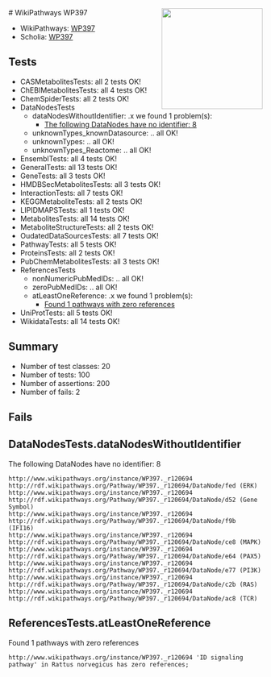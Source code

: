 <img style="float: right; width: 200px" src="https://upload.wikimedia.org/wikipedia/commons/thumb/8/83/Wplogo_with_text_500.png/640px-Wplogo_with_text_500.png" />
# WikiPathways WP397

* WikiPathways: [WP397](https://identifiers.org/wikipathways:WP397)
* Scholia: [WP397](https://scholia.toolforge.org/wikipathways/WP397)
## Tests
* CASMetabolitesTests: all 2 tests OK!
* ChEBIMetabolitesTests: all 4 tests OK!
* ChemSpiderTests: all 2 tests OK!
* DataNodesTests
    * dataNodesWithoutIdentifier: .x we found 1 problem(s):
        * [The following DataNodes have no identifier: 8](#d2d32fa7)
    * unknownTypes_knownDatasource: .. all OK!
    * unknownTypes: .. all OK!
    * unknownTypes_Reactome: .. all OK!
* EnsemblTests: all 4 tests OK!
* GeneralTests: all 13 tests OK!
* GeneTests: all 3 tests OK!
* HMDBSecMetabolitesTests: all 3 tests OK!
* InteractionTests: all 7 tests OK!
* KEGGMetaboliteTests: all 2 tests OK!
* LIPIDMAPSTests: all 1 tests OK!
* MetabolitesTests: all 14 tests OK!
* MetaboliteStructureTests: all 2 tests OK!
* OudatedDataSourcesTests: all 7 tests OK!
* PathwayTests: all 5 tests OK!
* ProteinsTests: all 2 tests OK!
* PubChemMetabolitesTests: all 3 tests OK!
* ReferencesTests
    * nonNumericPubMedIDs: .. all OK!
    * zeroPubMedIDs: .. all OK!
    * atLeastOneReference: .x we found 1 problem(s):
        * [Found 1 pathways with zero references](#35eb778e)
* UniProtTests: all 5 tests OK!
* WikidataTests: all 14 tests OK!


## Summary

* Number of test classes: 20
* Number of tests: 100
* Number of assertions: 200
* Number of fails: 2

## Fails

<a name="d2d32fa7" />

## DataNodesTests.dataNodesWithoutIdentifier

The following DataNodes have no identifier: 8
```
http://www.wikipathways.org/instance/WP397._r120694 http://rdf.wikipathways.org/Pathway/WP397._r120694/DataNode/fed (ERK)
http://www.wikipathways.org/instance/WP397._r120694 http://rdf.wikipathways.org/Pathway/WP397._r120694/DataNode/d52 (Gene Symbol)
http://www.wikipathways.org/instance/WP397._r120694 http://rdf.wikipathways.org/Pathway/WP397._r120694/DataNode/f9b (IFI16)
http://www.wikipathways.org/instance/WP397._r120694 http://rdf.wikipathways.org/Pathway/WP397._r120694/DataNode/ce8 (MAPK)
http://www.wikipathways.org/instance/WP397._r120694 http://rdf.wikipathways.org/Pathway/WP397._r120694/DataNode/e64 (PAX5)
http://www.wikipathways.org/instance/WP397._r120694 http://rdf.wikipathways.org/Pathway/WP397._r120694/DataNode/e77 (PI3K)
http://www.wikipathways.org/instance/WP397._r120694 http://rdf.wikipathways.org/Pathway/WP397._r120694/DataNode/c2b (RAS)
http://www.wikipathways.org/instance/WP397._r120694 http://rdf.wikipathways.org/Pathway/WP397._r120694/DataNode/ac8 (TCR)
```

<a name="35eb778e" />

## ReferencesTests.atLeastOneReference

Found 1 pathways with zero references
```
http://www.wikipathways.org/instance/WP397._r120694 'ID signaling pathway' in Rattus norvegicus has zero references; 
```

